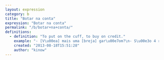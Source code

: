 ```yaml
---
layout: expression
category: b
title: "Botar na conta"
expression: "Botar na conta"
permalink: "/b/botar+na+conta/"
definitions:
  - definition: "To put on the cuff, to buy on credit."
    example: "- [V\u00ea] mais uma [breja] gar\u00e7om?\n- S\u00e3o 4 reais. \n- Bota na conta do Z\u00e9."
    created: "2013-08-18T15:51:28"
    author: "kinow"
---
```

